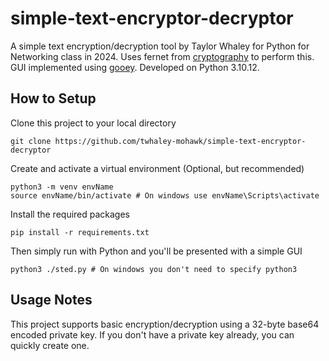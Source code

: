 # simple-text-encryptor-decryptor

A simple text encryption/decryption tool by Taylor Whaley for Python for Networking class in 2024. Uses fernet from [cryptography](https://pypi.org/project/cryptography/) to perform this. GUI implemented using [gooey](https://github.com/chriskiehl/Gooey). Developed on Python 3.10.12.

How to Setup
-------------

Clone this project to your local directory
	
	git clone https://github.com/twhaley-mohawk/simple-text-encryptor-decryptor
	
Create and activate a virtual environment (Optional, but recommended)

	python3 -m venv envName
	source envName/bin/activate # On windows use envName\Scripts\activate
	
Install the required packages

	pip install -r requirements.txt
	
Then simply run with Python and you'll be presented with a simple GUI
	
	python3 ./sted.py # On windows you don't need to specify python3
	
Usage Notes
-------------
This project supports basic encryption/decryption using a 32-byte base64 encoded private key. If you don't have a private key already, you can quickly create one.
